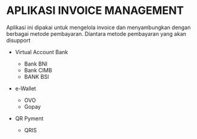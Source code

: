 #  APLIKASI INVOICE MANAGEMENT #

Aplikasi ini dipakai untuk mengelola invoice dan menyambungkan dengan berbagai metode pembayaran.
Diantara metode pembayaran yang akan disupport

* Virtual Account Bank
    
    * Bank BNI
    * Bank CIMB 
    * BANK BSI
    
* e-Wallet
    
    * OVO
    * Gopay
    
* QR Pyment
    
    * QRIS
    



